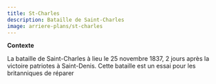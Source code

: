 ```yaml
---
title: St-Charles
description: Bataille de Saint-Charles
image: arriere-plans/st-charles
---
```


**Contexte**

La bataille de Saint-Charles à lieu le 25 novembre 1837, 2 jours après la victoire patriotes à Saint-Denis. Cette bataille est un essai pour les britanniques de réparer
